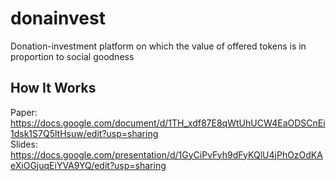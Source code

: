 # donainvest
Donation-investment platform on which the value of offered tokens is in proportion to social goodness

## How It Works
Paper: https://docs.google.com/document/d/1TH_xdf87E8qWtUhUCW4EaODSCnEi1dsk1S7Q5ltHsuw/edit?usp=sharing <br>
Slides: https://docs.google.com/presentation/d/1GyCiPvFyh9dFyKQlU4jPhOzOdKAeXiOGjuqEiYVA9YQ/edit?usp=sharing <br>
